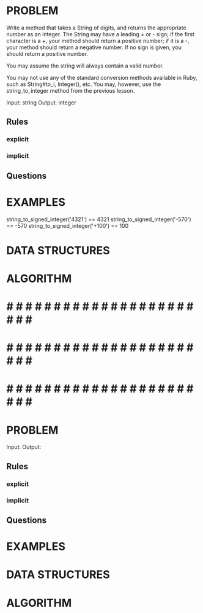 # PROBLEM
Write a method that takes a String of digits, and returns the appropriate number as an integer. The String may have a leading + or - sign; if the first character is a +, your method should return a positive number; if it is a -, your method should return a negative number. If no sign is given, you should return a positive number.

You may assume the string will always contain a valid number.

You may not use any of the standard conversion methods available in Ruby, such as String#to_i, Integer(), etc. You may, however, use the string_to_integer method from the previous lesson.

  Input: string
  Output: integer

  ## Rules
  ### explicit
  
  ### implicit


  ## Questions


# EXAMPLES
string_to_signed_integer('4321') == 4321
string_to_signed_integer('-570') == -570
string_to_signed_integer('+100') == 100

# DATA STRUCTURES


# ALGORITHM




# # # # # # # # # # # # # # # # # # # # # # # # #
# # # # # # # # # # # # # # # # # # # # # # # # #
# # # # # # # # # # # # # # # # # # # # # # # # #

# PROBLEM


  Input: 
  Output:

  ## Rules
  ### explicit
  
  ### implicit


  ## Questions


# EXAMPLES


# DATA STRUCTURES


# ALGORITHM
